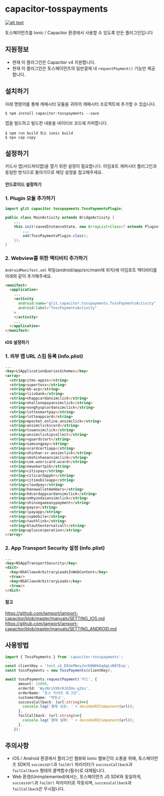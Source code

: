 
# capacitor-tosspayments
[ ![alt text](https://img.shields.io/badge/capacitor-latest-orange.svg?longCache=true&style=flat-square) ](https://github.com/ionic-team/capacitor)

토스페이먼츠를 Ionic / Capacitor 환경에서 사용할 수 있도록 만든 플러그인입니다

## 지원정보
* 현재 이 플러그인은 Capacitor v4 지원합니다.
* 현재 이 플러그인은 토스페이먼츠의 일반결제 내 `requestPayment()` 기능만 제공합니다.


## 설치하기
아래 명령어를 통해 캐패시터 모듈을 귀하의 캐패시터 프로젝트에 추가할 수 있습니다.

```
$ npm install capacitor-tosspayments --save
```

앱을 빌드하고 빌드한 내용을 네이티브 코드에 카피합니다.

```
$ npm run build 또는 ionic build
$ npx cap copy
```

## 설정하기

카드사 앱(서드파티앱)을 열기 위한 설정이 필요합니다. 아임포트 캐퍼시터 플러그인과 동일한 방식으로 돌아가므로 해당 설정을 참고해주세요.

#### 안드로이드 설정하기

### 1. Plugin 모듈 추가하기

```java
import glit.capacitor.tosspayments.TossPaymentsPlugin;

public class MainActivity extends BridgeActivity {
    ...
    this.init(savedInstanceState, new ArrayList<Class<? extends Plugin>>() {{
        ...
        add(TossPaymentsPlugin.class);
    });
}
```

### 2. Webview를 위한 액티비티 추가하기
`AndroidManifest.xml` 파일(android/app/src/main에 위치)에 아임포트 액티비티를 아래와 같이 추가해주세요.

```html
<manifest>
  <application>
    ...
    <activity
      android:name="glit.capacitor.tosspayments.TossPaymentsActivity"
      android:label="TossPaymentsActivity"
    >
    </activity>
    ...
  </application>
</manifest>
```

#### iOS 설정하기
### 1. 외부 앱 URL 스킴 등록 (info.plist)
```html
...
<key>LSApplicationQueriesSchemes</key>
<array>
  <string>itms-appss</string>
  <string>supertoss</string>
  <string>kb-acp</string>
  <string>liivbank</string>
  <string>nhappcardansimclick</string>
  <string>nhallonepayansimclick</string>
  <string>nonghyupcardansimclick</string>
  <string>lottesmartpay</string>
  <string>lotteappcard</string>
  <string>mpocket.online.ansimclick</string>
  <string>ansimclickscard</string>
  <string>tswansimclick</string>
  <string>ansimclickipcollect</string>
  <string>vguardstart</string>
  <string>samsungpay</string>
  <string>scardcertiapp</string>
  <string>shinhan-sr-ansimclick</string>
  <string>smshinhanansimclick</string>
  <string>com.wooricard.wcard</string>
  <string>newsmartpib</string>
  <string>citispay</string>
  <string>citicardappkr</string>
  <string>citimobileapp</string>
  <string>cloudpay</string>
  <string>hanawalletmembers</string>
  <string>hdcardappcardansimclick</string>
  <string>smhyundaiansimclick</string>
  <string>shinsegaeeasypayment</string>
  <string>payco</string>
  <string>lpayapp</string>
  <string>ispmobile</string>
  <string>tauthlink</string>
  <string>ktauthexternalcall</string>
  <string>upluscorporation</string>
</array>
```

### 2. App Transport Security 설정 (info.plist)
```html
...
<key>NSAppTransportSecurity</key>
<dict>
  <key>NSAllowsArbitraryLoadsInWebContent</key>
  <true/>
  <key>NSAllowsArbitraryLoads</key>
  <true/>
</dict>
```


#### 참고
https://github.com/iamport/iamport-capacitor/blob/master/manuals/SETTING_IOS.md
https://github.com/iamport/iamport-capacitor/blob/master/manuals/SETTING_ANDROID.md

## 사용방법

``` typescript
import { TossPayments } from 'capacitor-tosspayments';
...
const clientKey = 'test_ck_D5GePWvyJnrK0W0k6q8gLzN97Eoq';
const tossPayments = new TossPayments(clientKey);

await tossPayments.requestPayment('카드', {
      amount: 15000,
      orderId: 'WyzNriVXGrKJOZHx-g2ks',
      orderName: '토스 티셔츠 외 2건',
      customerName: '박토스',
      successCallback: (url:string)=>{
        console.log('결제 성공: ' + decodeURIComponent(url));
      },
      failCallback: (url:string)=>{
        console.log('결제 실패: ' + decodeURIComponent(url));
      },
    });

```

## 주의사항
* iOS / Android 환경에서 플러그인 웹뷰와 Ionic 웹뷰간의 소통을 위해, 토스페이먼츠 SDK의 `successUrl`과 `failUrl` 파라미터가 `successCallback`과 `failCallback` 형태의 콜백함수(필수)로 대체됩니다.
* Web 환경(Unimplemented)에서는, 토스페이먼츠 JS SDK와 동일하게, `successUrl`과 `failUrl` 파라미터로 작동되며, `successCallback`과 `failCallback`은 무시됩니다.
